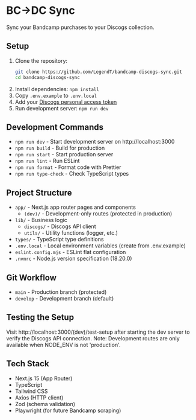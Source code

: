 # BC→DC Sync

Sync your Bandcamp purchases to your Discogs collection.

## Setup

1. Clone the repository:
   ```bash
   git clone https://github.com/LegendT/bandcamp-discogs-sync.git
   cd bandcamp-discogs-sync
   ```
2. Install dependencies: `npm install`
3. Copy `.env.example` to `.env.local`
4. Add your [Discogs personal access token](https://www.discogs.com/settings/developers)
5. Run development server: `npm run dev`

## Development Commands

- `npm run dev` - Start development server on http://localhost:3000
- `npm run build` - Build for production
- `npm run start` - Start production server
- `npm run lint` - Run ESLint
- `npm run format` - Format code with Prettier
- `npm run type-check` - Check TypeScript types

## Project Structure

- `app/` - Next.js app router pages and components
  - `(dev)/` - Development-only routes (protected in production)
- `lib/` - Business logic
  - `discogs/` - Discogs API client
  - `utils/` - Utility functions (logger, etc.)
- `types/` - TypeScript type definitions
- `.env.local` - Local environment variables (create from .env.example)
- `eslint.config.mjs` - ESLint flat configuration
- `.nvmrc` - Node.js version specification (18.20.0)

## Git Workflow

- `main` - Production branch (protected)
- `develop` - Development branch (default)

## Testing the Setup

Visit http://localhost:3000/(dev)/test-setup after starting the dev server to verify the Discogs API connection.
Note: Development routes are only available when NODE_ENV is not 'production'.

## Tech Stack

- Next.js 15 (App Router)
- TypeScript
- Tailwind CSS
- Axios (HTTP client)
- Zod (schema validation)
- Playwright (for future Bandcamp scraping)